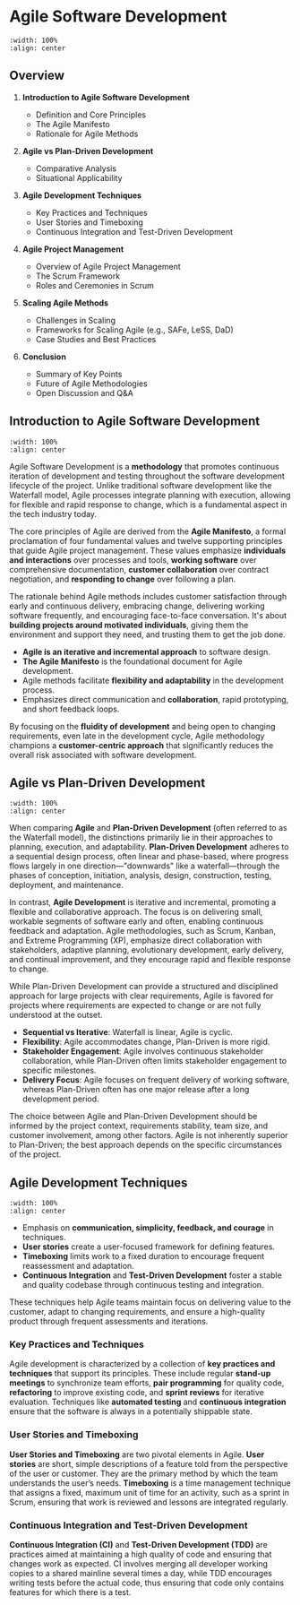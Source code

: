 # Agile Software Development

```{image} figs/agile-cover.png
:width: 100%
:align: center
```

## Overview

1. **Introduction to Agile Software Development**

   - Definition and Core Principles
   - The Agile Manifesto
   - Rationale for Agile Methods

2. **Agile vs Plan-Driven Development**

   - Comparative Analysis
   - Situational Applicability

3. **Agile Development Techniques**

   - Key Practices and Techniques
   - User Stories and Timeboxing
   - Continuous Integration and Test-Driven Development

4. **Agile Project Management**

   - Overview of Agile Project Management
   - The Scrum Framework
   - Roles and Ceremonies in Scrum

5. **Scaling Agile Methods**

   - Challenges in Scaling
   - Frameworks for Scaling Agile (e.g., SAFe, LeSS, DaD)
   - Case Studies and Best Practices

6. **Conclusion**
   - Summary of Key Points
   - Future of Agile Methodologies
   - Open Discussion and Q&A

## Introduction to Agile Software Development

```{image} figs/agile-manifesto.png
:width: 100%
:align: center
```

Agile Software Development is a **methodology** that promotes continuous iteration of development and testing throughout the software development lifecycle of the project. Unlike traditional software development like the Waterfall model, Agile processes integrate planning with execution, allowing for flexible and rapid response to change, which is a fundamental aspect in the tech industry today.

The core principles of Agile are derived from the **Agile Manifesto**, a formal proclamation of four fundamental values and twelve supporting principles that guide Agile project management. These values emphasize **individuals and interactions** over processes and tools, **working software** over comprehensive documentation, **customer collaboration** over contract negotiation, and **responding to change** over following a plan.

The rationale behind Agile methods includes customer satisfaction through early and continuous delivery, embracing change, delivering working software frequently, and encouraging face-to-face conversation. It's about **building projects around motivated individuals**, giving them the environment and support they need, and trusting them to get the job done.

- **Agile is an iterative and incremental approach** to software design.
- **The Agile Manifesto** is the foundational document for Agile development.
- Agile methods facilitate **flexibility and adaptability** in the development process.
- Emphasizes direct communication and **collaboration**, rapid prototyping, and short feedback loops.

By focusing on the **fluidity of development** and being open to changing requirements, even late in the development cycle, Agile methodology champions a **customer-centric approach** that significantly reduces the overall risk associated with software development.

## Agile vs Plan-Driven Development

```{image} figs/agile-vs-plan-driven.png
:width: 100%
:align: center
```

When comparing **Agile** and **Plan-Driven Development** (often referred to as the Waterfall model), the distinctions primarily lie in their approaches to planning, execution, and adaptability. **Plan-Driven Development** adheres to a sequential design process, often linear and phase-based, where progress flows largely in one direction—"downwards" like a waterfall—through the phases of conception, initiation, analysis, design, construction, testing, deployment, and maintenance.

In contrast, **Agile Development** is iterative and incremental, promoting a flexible and collaborative approach. The focus is on delivering small, workable segments of software early and often, enabling continuous feedback and adaptation. Agile methodologies, such as Scrum, Kanban, and Extreme Programming (XP), emphasize direct collaboration with stakeholders, adaptive planning, evolutionary development, early delivery, and continual improvement, and they encourage rapid and flexible response to change.

While Plan-Driven Development can provide a structured and disciplined approach for large projects with clear requirements, Agile is favored for projects where requirements are expected to change or are not fully understood at the outset.

- **Sequential vs Iterative**: Waterfall is linear, Agile is cyclic.
- **Flexibility**: Agile accommodates change, Plan-Driven is more rigid.
- **Stakeholder Engagement**: Agile involves continuous stakeholder collaboration, while Plan-Driven often limits stakeholder engagement to specific milestones.
- **Delivery Focus**: Agile focuses on frequent delivery of working software, whereas Plan-Driven often has one major release after a long development period.

The choice between Agile and Plan-Driven Development should be informed by the project context, requirements stability, team size, and customer involvement, among other factors. Agile is not inherently superior to Plan-Driven; the best approach depends on the specific circumstances of the project.

## Agile Development Techniques

```{image} figs/agile-techniques.png
:width: 100%
:align: center
```

- Emphasis on **communication, simplicity, feedback, and courage** in techniques.
- **User stories** create a user-focused framework for defining features.
- **Timeboxing** limits work to a fixed duration to encourage frequent reassessment and adaptation.
- **Continuous Integration** and **Test-Driven Development** foster a stable and quality codebase through continuous testing and integration.

These techniques help Agile teams maintain focus on delivering value to the customer, adapt to changing requirements, and ensure a high-quality product through frequent assessments and iterations.

### Key Practices and Techniques

Agile development is characterized by a collection of **key practices and techniques** that support its principles. These include regular **stand-up meetings** to synchronize team efforts, **pair programming** for quality code, **refactoring** to improve existing code, and **sprint reviews** for iterative evaluation. Techniques like **automated testing** and **continuous integration** ensure that the software is always in a potentially shippable state.

### User Stories and Timeboxing

**User Stories and Timeboxing** are two pivotal elements in Agile. **User stories** are short, simple descriptions of a feature told from the perspective of the user or customer. They are the primary method by which the team understands the user’s needs. **Timeboxing** is a time management technique that assigns a fixed, maximum unit of time for an activity, such as a sprint in Scrum, ensuring that work is reviewed and lessons are integrated regularly.

### Continuous Integration and Test-Driven Development

**Continuous Integration (CI)** and **Test-Driven Development (TDD)** are practices aimed at maintaining a high quality of code and ensuring that changes work as expected. CI involves merging all developer working copies to a shared mainline several times a day, while TDD encourages writing tests before the actual code, thus ensuring that code only contains features for which there is a test.
